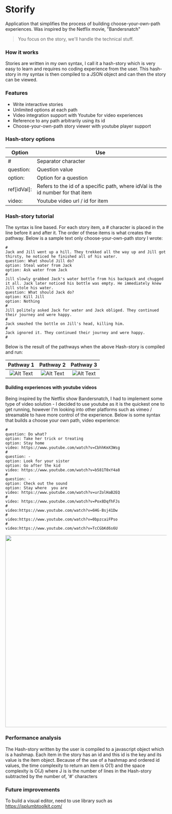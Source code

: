 # Storify
Application that simplifies the process of building choose-your-own-path experiences. Was inspired by the Netflix movie, "Bandersnatch"
> You focus on the story, we'll handle the technical stuff.


### How it works
Stories are written in my own syntax, I call it a hash-story which is very easy to learn and requires no coding experience from the user. This hash-story in my syntax is then compiled to a JSON object and can then the story can be viewed.

### Features
  * Write interactive stories
  * Unlimited options at each path
  * Video integration support with Youtube for video experiences
  * Reference to any path arbitrarily using its id
  * Choose-your-own-path story viewer with youtube player support

### Hash-story options
Option | Use 
------------ | -------------
&#35; | Separator character
question: | Question value
option: | Option for a question
ref[idVal]: | Refers to the id of a specific path, where idVal is the id number for that item
video: | Youtube video url / id for item

### Hash-story tutorial
The syntax is line based. For each story item, a # character is placed in the line before it and after it. The order of these items is what creates the pathway. Below is a sample text only choose-your-own-path story I wrote:

```
#
Jack and Jill went up a hill. They trekked all the way up and Jill got thirsty, he noticed he finished all of his water.
question: What should Jill do?
option: Steal water from Jack
option: Ask water from Jack
#
Jill slowly grabbed Jack's water bottle from his backpack and chugged it all. Jack later noticed his bottle was empty. He immediately knew Jill stole his water.
question: What should Jack do?
option: Kill Jill
option: Nothing
#
Jill politely asked Jack for water and Jack obliged. They continued their journey and were happy.
#
Jack smashed the bottle on Jill's head, killing him.
#
Jack ignored it. They continued their journey and were happy.
#
```
Below is the result of the pathways when the above Hash-story is compiled and run:

Pathway 1                  |  Pathway 2                | Pathway 3          
:-------------------------:|:-------------------------:|:-------------------------:
![Alt Text](https://raw.githubusercontent.com/wenogk/storifyV2/master/readme-media/gif1.gif)  |  ![Alt Text](https://raw.githubusercontent.com/wenogk/storifyV2/master/readme-media/gif2.gif) |  ![Alt Text](https://raw.githubusercontent.com/wenogk/storifyV2/master/readme-media/gif3.gif)

#### Building experiences with youtube videos
Being inspired by the Netflix show Bandersnatch, I had to implement some type of video solution - I decided to use youtube as it is the quickest one to get running, however I'm looking into other platforms such as vimeo / streamable to have more control of the experience. Below is some syntax that builds a choose your own path, video experience:
```
#
question: Do what?
option: Take her trick or treating
option: Stay home
video: https://www.youtube.com/watch?v=CbhhKmX3Wsg
#
question: -
option: Look for your sister
option: Go after the kid
video: https://www.youtube.com/watch?v=b581T0xY4a8
#
question: -
option: Check out the sound
option: Stay where  you are
video: https://www.youtube.com/watch?v=urZolHaB2EQ
#
video: https://www.youtube.com/watch?v=Pox8DqfhFJs
#
video:https://www.youtube.com/watch?v=6HG-Bsj41Dw
#
video:https://www.youtube.com/watch?v=0bpzcaiFPso
#
video:https://www.youtube.com/watch?v=TcCGbKd6s6U
```
<img src="https://raw.githubusercontent.com/wenogk/storifyV2/master/readme-media/gif4.gif" width="600">



### Performance analysis
The Hash-story written by the user is compiled to a javascript object which is a hashmap. Each item in the story has an id and this id is the key and its value is the item object. Because of the use of a hashmap and ordered id values, the time complexity to return an item is O(1) and the space complexity is O(J) where J is is the number of lines in the Hash-story subtracted by the number of, '#' characters

### Future improvements
To build a visual editor, need to use library such as https://jsplumbtoolkit.com/
